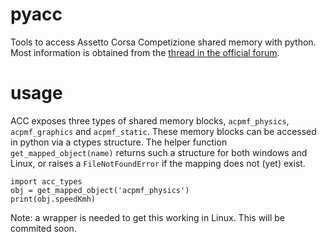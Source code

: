 # pyacc
Tools to access Assetto Corsa Competizione shared memory with python. Most information is obtained from the [thread in the official forum](https://www.assettocorsa.net/forum/index.php?threads/acc-shared-memory-documentation.59965/).

# usage
ACC exposes three types of shared memory blocks, `acpmf_physics`, `acpmf_graphics` and `acpmf_static`.
These memory blocks can be accessed in python via a ctypes structure. The helper function `get_mapped_object(name)` returns
such a structure for both windows and Linux, or raises a `FileNotFoundError` if the mapping does not (yet) exist.

```
import acc_types
obj = get_mapped_object('acpmf_physics')
print(obj.speedKmh)
```

Note: a wrapper is needed to get this working in Linux. This will be commited soon.
